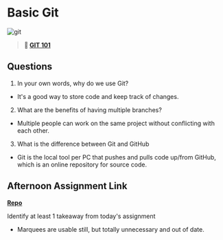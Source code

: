 # Basic Git

![git](https://git-scm.com/images/branching-illustration@2x.png)

> **📖 [GIT 101](https://codeworksacademy.com/fs-student-guide/resources/wk1/01-GIT)**

## Questions

1. In your own words, why do we use Git?

- It's a good way to store code and keep track of changes.

2. What are the benefits of having multiple branches?

- Multiple people can work on the same project without conflicting with each other.

3. What is the difference between Git and GitHub

- Git is the local tool per PC that pushes and pulls code up/from GitHub, which is an online repository for source code.

## Afternoon Assignment Link

**[Repo](https://github.com/JoeCalvi/day-1)**

Identify at least 1 takeaway from today's assignment

- Marquees are usable still, but totally unnecessary and out of date.
